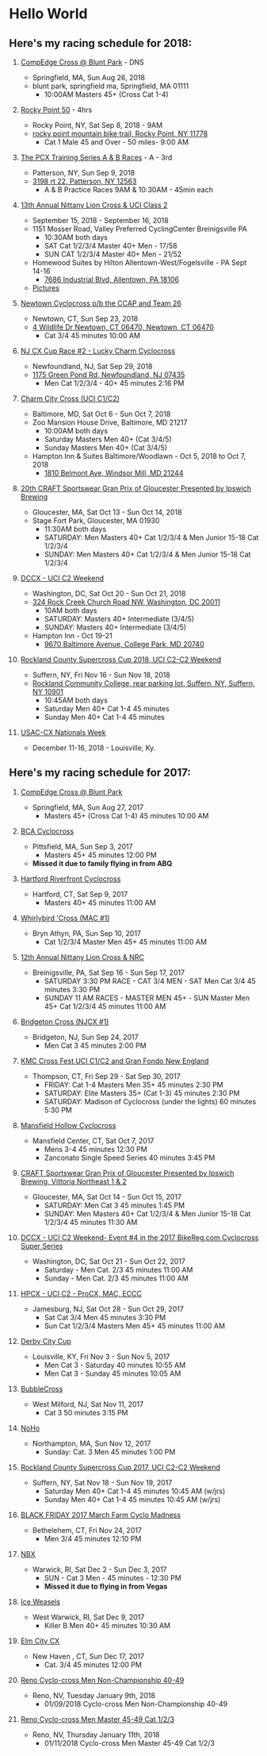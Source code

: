 # Hello World

## Here's my racing schedule for 2018:

1. [CompEdge Cross @ Blunt Park](https://www.bikereg.com/blunt-park-cyclocross-race) - DNS
    * Springfield, MA, Sun Aug 26, 2018 
    * blunt park, springfield ma, Springfield, MA  01111
        * 10:00AM Masters 45+ (Cross Cat 1-4)

1. [Rocky Point 50](https://www.bikereg.com/37416) - 4hrs
    * Rocky Point, NY, Sat Sep 8, 2018 - 9AM
    * [rocky point mountain bike trail, Rocky Point, NY  11778](https://maps.google.com/?daddr=40.9113057,-72.9418564)
        * Cat 1 Male 45 and Over - 50 miles- 9:00 AM

1. [The PCX Training Series A & B Races](https://www.bikereg.com/the-pcx-training-series) - A - 3rd
    * Patterson, NY, Sun Sep 9, 2018
    * [3198 rt 22, Patterson, NY  12563](https://maps.google.com/?daddr=3198+rt+22+Patterson+NY)
        * A & B Practice Races 9AM & 10:30AM - 45min each

1. [13th Annual Nittany Lion Cross & UCI Class 2](https://www.bikereg.com/39675)
    * September 15, 2018 - September 16, 2018
    * 1151 Mosser Road, Valley Preferred CyclingCenter Breinigsville PA
        * 10:30AM both days
        * SAT Cat 1/2/3/4 Master 40+ Men - 17/58
        * SUN CAT 1/2/3/4 Master 40+ Men - 21/52
    * Homewood Suites by Hilton Allentown-West/Fogelsville - PA Sept 14-16
        * [7686 Industrial Blvd, Allentown, PA 18106](https://goo.gl/maps/SuFDK2JKnNr)
    * [Pictures](http://www.mcall.com/news/breaking/mc-pictures-over-500-cyclists-compete-in-the-nittany-lion-cross-cyclocross-race-20180916-photogallery.html)

1. [Newtown Cyclocross p/b the CCAP and Team 26](https://www.bikereg.com/39891)
    * Newtown, CT, Sun Sep 23, 2018
    * [4 Wildlife Dr Newtown, CT 06470, Newtown, CT  06470](https://maps.google.com/?daddr=41.405166,-73.2857648)
        * Cat 3/4 45 minutes	10:00 AM

1. [NJ CX Cup Race #2 - Lucky Charm Cyclocross](https://www.bikereg.com/lucky-charm-cyclocross)
    * Newfoundland, NJ, Sat Sep 29, 2018
    * [ 1175 Green Pond Rd, Newfoundland, NJ  07435](https://maps.google.com/?daddr=41.0223366,-74.4592219)
        * Men Cat 1/2/3/4 - 40+	45 minutes	2:16 PM

1. [Charm City Cross (UCI C1/C2)](https://www.bikereg.com/charmcitycross)
    *  Baltimore, MD, Sat Oct 6 - Sun Oct 7, 2018
    *  Zoo Mansion House Drive, Baltimore, MD  21217
        * 10:00AM both days
        * Saturday Masters Men 40+ (Cat 3/4/5)
        * Sunday Masters Men 40+ (Cat 3/4/5)
    * Hampton Inn & Suites Baltimore/Woodlawn - Oct 5, 2018 to Oct 7, 2018
        * [1810 Belmont Ave, Windsor Mill, MD 21244](https://goo.gl/maps/enzmweTpWyA2)

1. [20th CRAFT Sportswear Gran Prix of Gloucester Presented by Ipswich Brewing](https://www.bikereg.com/gpg18)
    *  Gloucester, MA, Sat Oct 13 - Sun Oct 14, 2018
    *  Stage Fort Park, Gloucester, MA  01930
        * 11:30AM both days
        * SATURDAY: Men Masters 40+ Cat 1/2/3/4 & Men Junior 15-18 Cat 1/2/3/4
        * SUNDAY: Men Masters 40+ Cat 1/2/3/4 & Men Junior 15-18 Cat 1/2/3/4

1. [DCCX - UCI C2 Weekend](https://www.bikereg.com/gpg18)
    *  Washington, DC, Sat Oct 20 - Sun Oct 21, 2018
    *  [324 Rock Creek Church Road NW, Washington, DC  20011](https://maps.google.com/?daddr=38.9388674,-77.0162368)
        * 10AM both days
        * SATURDAY: Masters 40+ Intermediate (3/4/5)
        * SUNDAY: Masters 40+ Intermediate (3/4/5)
    * Hampton Inn - Oct 19-21
        * [9670 Baltimore Avenue, College Park, MD 20740](https://goo.gl/maps/5HewBFQ8Pz82)

1. [Rockland County Supercross Cup 2018, UCI C2-C2 Weekend](https://www.bikereg.com/39876)
    *  Suffern, NY, Fri Nov 16 - Sun Nov 18, 2018 
    *  [Rockland Community College, rear parking lot, Suffern, NY, Suffern, NY  10901](https://maps.google.com/?daddr=41.1341305407746,-74.0895297378302)
        * 10:45AM both days
        * Saturday Men 40+ Cat 1-4 	45 minutes 	 
        * Sunday Men 40+ Cat 1-4 	45 minutes

1. [USAC-CX Nationals Week](https://legacy.usacycling.org/2018/cx-nationals)
    *  December 11-16, 2018 - Louisville, Ky.

## Here's my racing schedule for 2017:
1. [CompEdge Cross @ Blunt Park](https://www.bikereg.com/35565)
    * Springfield, MA, Sun Aug 27, 2017
        * Masters 45+ (Cross Cat 1-4)	45 minutes	10:00 AM	

1. [BCA Cyclocross](https://www.bikereg.com/35310)
    * Pittsfield, MA, Sun Sep 3, 2017
        * Masters 45+	45 minutes	12:00 PM
    * **Missed it due to family flying in from ABQ**

1. [Hartford Riverfront Cyclocross](https://www.bikereg.com/35718)
    * Hartford, CT, Sat Sep 9, 2017
        * Masters 40+	45 minutes	11:00 AM

1. [Whirlybird 'Cross (MAC #1)](https://www.bikereg.com/34481)
    * Bryn Athyn, PA, Sun Sep 10, 2017
        * Cat 1/2/3/4 Master Men 45+	45 minutes	11:00 AM

1. [12th Annual Nittany Lion Cross & NRC](https://www.bikereg.com/12th-annual-nittany-lion-cross)
    * Breinigsville, PA, Sat Sep 16 - Sun Sep 17, 2017
        * SATURDAY 3:30 PM RACE - CAT 3/4 MEN - SAT Men Cat 3/4	45 minutes	3:30 PM
        * SUNDAY 11 AM RACES - MASTER MEN 45+ - SUN Master Men 45+ Cat 1/2/3/4	45 minutes	11:00 AM
        
1. [Bridgeton Cross (NJCX #1)](https://www.bikereg.com/35655)
    * Bridgeton, NJ, Sun Sep 24, 2017
        * Men Cat 3	45 minutes	2:00 PM

1. [KMC Cross Fest UCI C1/C2 and Gran Fondo New England](https://www.bikereg.com/35789)
    * Thompson, CT, Fri Sep 29 - Sat Sep 30, 2017
        * FRIDAY: Cat 1-4 Masters Men 35+	45 minutes	2:30 PM
        * SATURDAY: Elite Masters 35+ (Cat 1-3)	45 minutes	2:30 PM
        * SATURDAY: Madison of Cyclocross (under the lights)	60 minutes	5:30 PM

1. [Mansfield Hollow Cyclocross](https://www.bikereg.com/35814)
    * Mansfield Center, CT, Sat Oct 7, 2017
        * Mens 3-4	45 minutes	12:30 PM
        * Zanconato Single Speed Series 40 minutes 3:45 PM

1. [CRAFT Sportswear Gran Prix of Gloucester Presented by Ipswich Brewing, Vittoria Northeast 1 & 2](https://www.bikereg.com/35020)
    * Gloucester, MA, Sat Oct 14 - Sun Oct 15, 2017
        * SATURDAY: Men Cat 3	45 minutes	1:45 PM
        * SUNDAY: Men Masters 40+ Cat 1/2/3/4 & Men Junior 15-18 Cat 1/2/3/4	45 minutes	11:30 AM

1. [DCCX - UCI C2 Weekend- Event #4 in the 2017 BikeReg.com Cyclocross Super Series](https://www.bikereg.com/35984)
    * Washington, DC, Sat Oct 21 - Sun Oct 22, 2017
        * Saturday - Men Cat. 2/3	45 minutes	11:00 AM
        * Sunday - Men Cat. 2/3	45 minutes	11:00 AM

1. [HPCX - UCI C2 - ProCX, MAC, ECCC](https://www.bikereg.com/36230)
    * Jamesburg, NJ, Sat Oct 28 - Sun Oct 29, 2017
        * Sat Cat 3/4 Men	45 minutes	3:30 PM
        * Sun Cat 1/2/3/4 Masters Men 45+	45 minutes	11:00 AM

1. [Derby City Cup](http://ovcx.com/races/derby-city-cup/)
    * Louisville, KY, Fri Nov 3 - Sun Nov 5, 2017
        * Men Cat 3 - Saturday	40 minutes	10:55 AM
        * Men Cat 3 - Sunday	45 minutes	10:05 AM

1. [BubbleCross](https://www.bikereg.com/bubblecross)
    * West Milford, NJ, Sat Nov 11, 2017
        * Cat 3	50 minutes	3:15 PM

1. [NoHo](http://www.nohocx.com/registration)
    * Northampton, MA, Sun Nov 12, 2017
        * Sunday: Cat. 3 Men	45 minutes	1:00 PM

1. [Rockland County Supercross Cup 2017, UCI C2-C2 Weekend](https://www.bikereg.com/35976)
    * Suffern, NY, Sat Nov 18 - Sun Nov 19, 2017
        * Saturday Men 40+ Cat 1-4	45 minutes	10:45 AM (w/jrs)
        * Sunday Men 40+ Cat 1-4	45 minutes	10:45 AM (w/jrs)

1. [BLACK FRIDAY 2017 March Farm Cyclo Madness](https://www.bikereg.com/35753)
    * Bethelehem, CT, Fri Nov 24, 2017
        * Men 3/4	45 minutes	12:10 PM

1. [NBX](https://www.bikereg.com/nbx)
    * Warwick, RI, Sat Dec 2 - Sun Dec 3, 2017
        * SUN - Cat 3 Men - 45 minutes  - 12:30 PM
        * **Missed it due to flying in from Vegas**

1. [Ice Weasels](https://www.bikereg.com/dah-weasel)
    * West Warwick, RI, Sat Dec 9, 2017
        * Killer B Men 40+	45 minutes	10:30 AM

1. [Elm City CX](https://www.bikereg.com/elmcitycx)
    * New Haven , CT, Sun Dec 17, 2017
        * Cat. 3/4	45 minutes	12:00 PM

1. [Reno Cyclo-cross Men Non-Championship 40-49](https://www.usacycling.org/myusac/index.php?pagename=mypage)
    * Reno, NV, Tuesday January 9th, 2018
        * 01/09/2018 Cyclo-cross Men Non-Championship 40-49

1. [Reno Cyclo-cross Men Master 45-49 Cat 1/2/3](https://www.usacycling.org/myusac/index.php?pagename=mypage)
    * Reno, NV, Thursday January 11th, 2018
        * 01/11/2018 Cyclo-cross Men Master 45-49 Cat 1/2/3